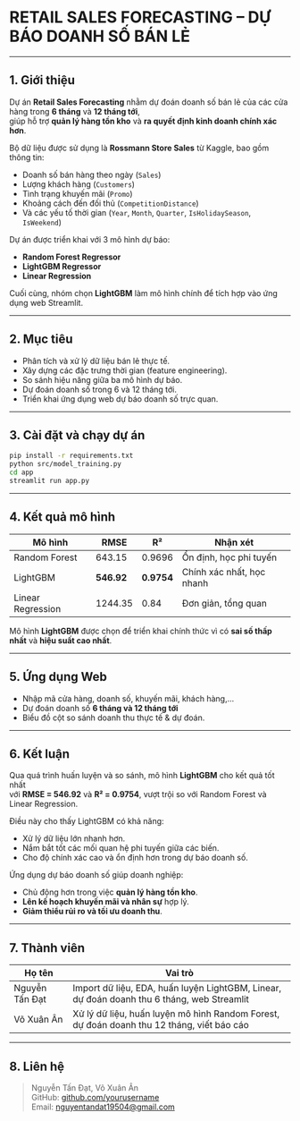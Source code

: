 # RETAIL SALES FORECASTING – DỰ BÁO DOANH SỐ BÁN LẺ

---

## 1. Giới thiệu
Dự án **Retail Sales Forecasting** nhằm dự đoán doanh số bán lẻ của các cửa hàng trong **6 tháng** và **12 tháng tới**,  
giúp hỗ trợ **quản lý hàng tồn kho** và **ra quyết định kinh doanh chính xác hơn**.

Bộ dữ liệu được sử dụng là **Rossmann Store Sales** từ Kaggle, bao gồm thông tin:
- Doanh số bán hàng theo ngày (`Sales`)
- Lượng khách hàng (`Customers`)
- Tình trạng khuyến mãi (`Promo`)
- Khoảng cách đến đối thủ (`CompetitionDistance`)
- Và các yếu tố thời gian (`Year`, `Month`, `Quarter`, `IsHolidaySeason`, `IsWeekend`)

Dự án được triển khai với 3 mô hình dự báo:
- **Random Forest Regressor**
- **LightGBM Regressor**
- **Linear Regression**

Cuối cùng, nhóm chọn **LightGBM** làm mô hình chính để tích hợp vào ứng dụng web Streamlit.

---

## 2. Mục tiêu
- Phân tích và xử lý dữ liệu bán lẻ thực tế.  
- Xây dựng các đặc trưng thời gian (feature engineering).  
- So sánh hiệu năng giữa ba mô hình dự báo.  
- Dự đoán doanh số trong 6 và 12 tháng tới.  
- Triển khai ứng dụng web dự báo doanh số trực quan.  

---

## 3. Cài đặt và chạy dự án
```bash
pip install -r requirements.txt
python src/model_training.py
cd app
streamlit run app.py
```

---

## 4. Kết quả mô hình
| Mô hình | RMSE | R² | Nhận xét |
|----------|------|----|----------|
| Random Forest | 643.15 | 0.9696 | Ổn định, học phi tuyến |
| LightGBM | **546.92** | **0.9754** | Chính xác nhất, học nhanh |
| Linear Regression | 1244.35 | 0.84 | Đơn giản, tổng quan |

Mô hình **LightGBM** được chọn để triển khai chính thức vì có **sai số thấp nhất** và **hiệu suất cao nhất**.

---

## 5. Ứng dụng Web
- Nhập mã cửa hàng, doanh số, khuyến mãi, khách hàng,...  
- Dự đoán doanh số **6 tháng và 12 tháng tới**  
- Biểu đồ cột so sánh doanh thu thực tế & dự đoán.  

---

## 6. Kết luận
Qua quá trình huấn luyện và so sánh, mô hình **LightGBM** cho kết quả tốt nhất  
với **RMSE = 546.92** và **R² = 0.9754**, vượt trội so với Random Forest và Linear Regression.  

 Điều này cho thấy LightGBM có khả năng:
- Xử lý dữ liệu lớn nhanh hơn.  
- Nắm bắt tốt các mối quan hệ phi tuyến giữa các biến.  
- Cho độ chính xác cao và ổn định hơn trong dự báo doanh số.

Ứng dụng dự báo doanh số giúp doanh nghiệp:
- Chủ động hơn trong việc **quản lý hàng tồn kho**.  
- **Lên kế hoạch khuyến mãi và nhân sự** hợp lý.  
- **Giảm thiểu rủi ro và tối ưu doanh thu**.

---

## 7. Thành viên
| Họ tên | Vai trò |
|--------|----------|
| Nguyễn Tấn Đạt | Import dữ liệu, EDA, huấn luyện LightGBM, Linear, dự đoán doanh thu 6 tháng, web Streamlit |
| Võ Xuân Ân | Xử lý dữ liệu, huấn luyện mô hình Random Forest, dự đoán doanh thu 12 tháng, viết báo cáo |

---

## 8. Liên hệ
> Nguyễn Tấn Đạt, Võ Xuân Ân  
> GitHub: [github.com/yourusername](https://github.com/diaity)  
> Email: nguyentandat19504@gmail.com
